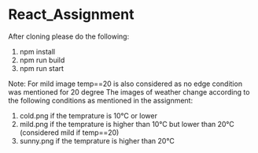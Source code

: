 # React_Assignment

After cloning please do the following:
1. npm install 
2. npm run build 
3. npm run start

Note: For mild image temp==20 is also considered as no  edge condition was mentioned for 20 degree
The images of weather change according to the following conditions as mentioned in the assignment:
1. cold.png if the temprature is 10°C or lower
2. mild.png if the temprature is higher than 10°C but lower than 20°C (considered mild if temp==20)
3. sunny.png if the temprature is higher than 20°C

